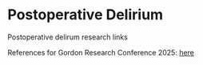 # Postoperative Delirium
Postoperative delirum research links

References for Gordon Research Conference 2025: [here](https://github.com/LuneyM/delirium/blob/98367270629328930682f5b66708a71951aa3015/GRC_20250115.html)
